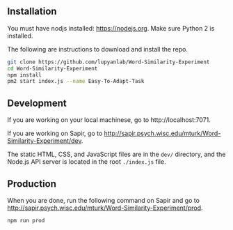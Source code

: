 ## Installation

You must have nodjs installed: https://nodejs.org. Make sure Python 2 is installed.

The following are instructions to download and install the repo.

```sh
git clone https://github.com/lupyanlab/Word-Similarity-Experiment
cd Word-Similarity-Experiment
npm install
pm2 start index.js --name Easy-To-Adapt-Task
```

## Development

If you are working on your local machinese, go to http://localhost:7071.

If you are working on Sapir, go to http://sapir.psych.wisc.edu/mturk/Word-Similarity-Experiment/dev.

The static HTML, CSS, and JavaScript files are in the `dev/` directory, and the Node.js API server is located in the root `./index.js` file.

## Production

When you are done, run the following command on Sapir and go to http://sapir.psych.wisc.edu/mturk/Word-Similarity-Experiment/prod.

```sh
npm run prod
```

